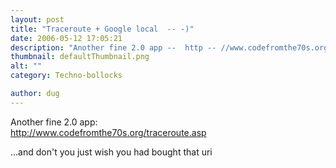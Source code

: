```yaml
---
layout: post
title: "Traceroute + Google local  -- -)"
date: 2006-05-12 17:05:21
description: "Another fine 2.0 app --  http -- //www.codefromthe70s.org/traceroute.asp &#8230;and don&#8217;t you just wish you had bought that uri&#8230;"
thumbnail: defaultThumbnail.png
alt: ""
category: Techno-bollocks

author: dug
---
```


<p>Another fine 2.0 app:<br />
<a href="http://www.codefromthe70s.org/traceroute.asp">http://www.codefromthe70s.org/traceroute.asp</a></p>

<p>...and don't you just wish you had bought that uri</p>
